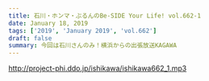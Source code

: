 ```yaml
---
title: 石川・ホンマ・ぶるんのBe-SIDE Your Life! vol.662-1
date: January 18, 2019
tags: ['2019', 'January 2019', 'vol.662']
draft: false
summary: 今回は石川さんのみ！横浜からの出張放送KAGAWA
---
```


http://project-phi.ddo.jp/ishikawa/ishikawa662_1.mp3